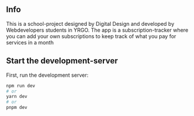 ## Info

This is a school-project designed by Digital Design and developed by Webdevelopers students in YRGO. The app is a subscription-tracker where you can add your own subscriptions to keep track of what you pay for services in a month

## Start the development-server

First, run the development server:

```bash
npm run dev
# or
yarn dev
# or
pnpm dev
```
